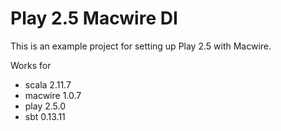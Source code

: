 Play 2.5 Macwire DI
=================================

This is an example project for setting up Play 2.5 with Macwire.

Works for
* scala 2.11.7
* macwire 1.0.7
* play 2.5.0
* sbt 0.13.11
